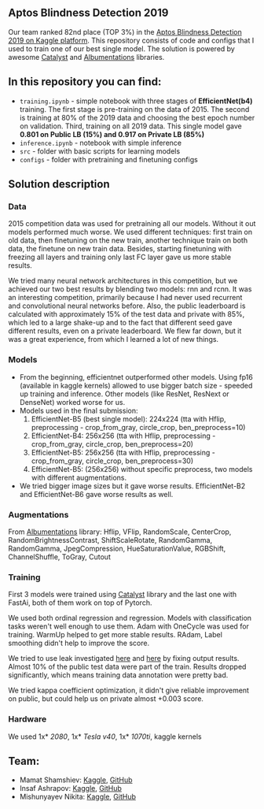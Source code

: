 ## Aptos Blindness Detection 2019

Our team ranked 82nd place (TOP 3%) in the [Aptos Blindness Detection 2019 on Kaggle platform](https://www.kaggle.com/c/aptos2019-blindness-detection/leaderboard). This repository consists of code and configs that I used to train one of our best single model. The solution is powered by awesome [Catalyst](https://github.com/catalyst-team/catalyst) and [Albumentations](https://github.com/albu/albumentations) libraries.

## In this repository you can find:
* `training.ipynb` - simple notebook with three stages of **EfficientNet(b4)** training. The first stage is pre-training on the data of 2015. The second is training at 80% of the 2019 data and choosing the best epoch number on validation. Third, training on all 2019 data. This single model gave **0.801 on Public LB (15%) and 0.917 on Private LB (85%)**
* `inference.ipynb` - notebook with simple inference
* `src` - folder with basic scripts for learning models
* `configs` - folder with pretraining and finetuning configs

## Solution description

### Data
2015 competition data was used for pretraining all our models. Without it out models performed much worse. We used different techniques: first train on old data, then finetuning on the new train, another technique train on both data, the finetune on new train data. Besides, starting finetuning with freezing all layers and training only last FC layer gave us more stable results.

We tried many neural network architectures in this competition, but we achieved our two best results by blending two models: rnn and rcnn. It was an interesting competition, primarily because I had never used recurrent and convolutional neural networks before. Also, the public leaderboard is calculated with approximately 15% of the test data and private with 85%, which led to a large shake-up and to the fact that different seed gave different results, even on a private leaderboard. We flew far down, but it was a great experience, from which I learned a lot of new things.

### Models
- From the beginning, efficientnet outperformed other models. Using fp16 (available in kaggle kernels) allowed to use bigger batch size - speeded up training and inference. Other models (like ResNet, ResNext or DenseNet) worked worse for us.
- Models used in the final submission:
  1. EfficientNet-B5 (best single model): 224x224 (tta with Hflip, preprocessing - crop_from_gray, circle_crop, ben_preprocess=10)
  2. EfficientNet-B4: 256x256 (tta with Hflip, preprocessing - crop_from_gray, circle_crop, ben_preprocess=20)
  3. EfficientNet-B5: 256x256 (tta with Hflip, preprocessing - crop_from_gray, circle_crop, ben_preprocess=30)
  4. EfficientNet-B5: (256x256) without specific preprocess, two models with different augmentations.
- We tried bigger image sizes but it gave worse results. EfficientNet-B2 and EfficientNet-B6 gave worse results as well.

### Augmentations
From [Albumentations](https://github.com/albu/albumentations) library:
Hflip, VFlip,  RandomScale, CenterCrop,  RandomBrightnessContrast, ShiftScaleRotate, RandomGamma, RandomGamma, JpegCompression, HueSaturationValue, RGBShift, ChannelShuffle, ToGray, Cutout

### Training
First 3 models were trained using [Catalyst](https://github.com/catalyst-team/catalyst) library and the last one with FastAi, both of them work on top of Pytorch.

We used both ordinal regression and regression. Models with classification tasks weren't well enough to use them.
Adam with OneCycle was used for training. WarmUp helped to get more stable results. RAdam, Label smoothing didn't help to improve the score.

We tried to use leak investigated [here](https://www.kaggle.com/miklgr500/leakage-detection-about-8-test-dataset) and [here](https://www.kaggle.com/konradb/adversarial-validation-quick-fast-ai-approach) by fixing output results. Almost 10% of the public test data were part of the train. Results dropped significantly, which means training data annotation were pretty bad.

We tried kappa coefficient optimization, it didn't give reliable improvement on public, but could help us on private almost +0.003 score.

### Hardware
We used 1x* *2080*, 1x* *Tesla v40*, 1x* *1070ti*, kaggle kernels

## Team:
- Mamat Shamshiev: [Kaggle](https://www.kaggle.com/mamatml), [GitHub](https://github.com/MamatShamshiev)
- Insaf Ashrapov: [Kaggle](https://www.kaggle.com/insaff), [GitHub](https://github.com/Diyago)
- Mishunyayev Nikita: [Kaggle](https://www.kaggle.com/mnikita), [GitHub](https://github.com/Mishunyayev-Nikita)
